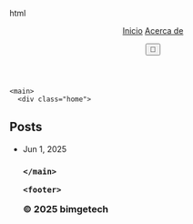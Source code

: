 html
<!DOCTYPE html>
<html lang="es">
  <head>
  <meta charset="utf-8">
  <meta http-equiv="X-UA-Compatible" content="IE=edge">
  <meta name="viewport" content="width=device-width, initial-scale=1">
  
  <title>
    
      bimgetech
    
  </title>
  
  <link rel="stylesheet" href="/assets/css/main.css">
  
  <!-- AQUÍ AGREGARÁS EL CSS DEL MODO CLARO/OSCURO -->
  <link rel="stylesheet" href="/assets/css/custom.css">
</head>
  
  <body>
    <header>
  <nav>
    <a href="/">Inicio</a>
    <a href="/about">Acerca de</a>
  </nav>
  
  <!-- BOTÓN PARA CAMBIAR TEMA -->
  <button class="theme-toggle">🌙</button>
</header>
    
    <main>
      <div class="home">
<h2 class="post-list-heading">Posts</h2>
    <ul class="post-list"><li><span class="post-meta">Jun 1, 2025</span>
        <h3>
         
    </main>
    
    <footer>
  <p>&copy; 2025 bimgetech</p>
  
  <!-- AQUÍ AGREGARÁS EL SCRIPT DEL TEMA -->
  <script src="/assets/js/theme.js"></script>
</footer>


  </body>
</html>
